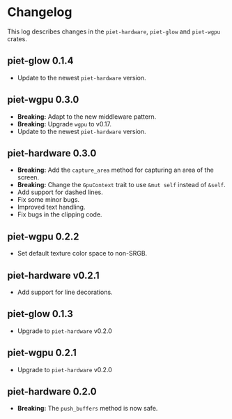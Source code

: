 # Changelog

This log describes changes in the `piet-hardware`, `piet-glow` and `piet-wgpu` crates.

## piet-glow 0.1.4

- Update to the newest `piet-hardware` version.

## piet-wgpu 0.3.0

- **Breaking:** Adapt to the new middleware pattern.
- **Breaking:** Upgrade `wgpu` to v0.17.
- Update to the newest `piet-hardware` version.

## piet-hardware 0.3.0

- **Breaking:** Add the `capture_area` method for capturing an area of the screen.
- **Breaking:** Change the `GpuContext` trait to use `&mut self` instead of `&self`.
- Add support for dashed lines.
- Fix some minor bugs.
- Improved text handling.
- Fix bugs in the clipping code.

## piet-wgpu 0.2.2

- Set default texture color space to non-SRGB.

## piet-hardware v0.2.1

- Add support for line decorations. 

## piet-glow 0.1.3

- Upgrade to `piet-hardware` v0.2.0

## piet-wgpu 0.2.1

- Upgrade to `piet-hardware` v0.2.0

## piet-hardware 0.2.0

- **Breaking:** The `push_buffers` method is now safe.
